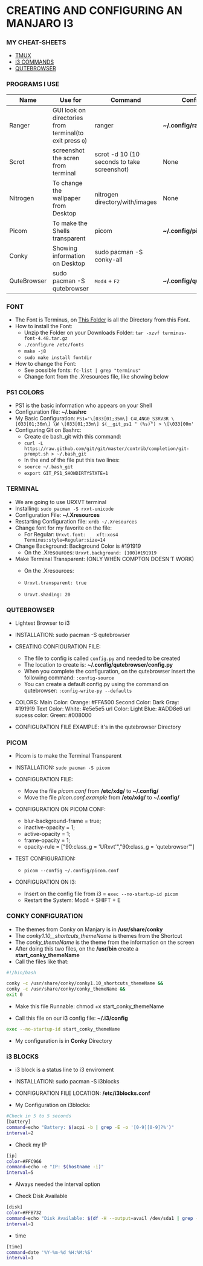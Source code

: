 # CREATING AND CONFIGURING AN MANJARO I3

### MY CHEAT-SHEETS

* [TMUX]()
* [I3 COMMANDS]()
* [QUTEBROWSER]()



### PROGRAMS I USE

| Name | Use for | Command | Config File Location
|---|---|---|---|
| Ranger | GUI look on directories from terminal(to exit press <kbd>Q</kbd>)|ranger|**~/.config/ranger/rc.conf**
| Scrot  | screenshot the scren from terminal | scrot -d 10 (10 seconds to take screenshot)| None 
| Nitrogen | To change the wallpaper from Desktop | nitrogen directory/with/images | None
| Picom  | To make the Shells transparent | picom | **~/.config/picom.conf**
| Conky | Showing information on Desktop | sudo pacman -S conky-all |  
| QuteBrowser | sudo pacman -S qutebrowser | <kbd>Mod4</kbd> + <kbd>F2</kbd>|**~/.config/qutebrowser/config.py**

### FONT

* The Font is Terminus, on [This Folder](Terminus_Font) is all the Directory from this Font.
* How to install the Font:
   * Unzip the Folder on your Downloads Folder: `tar -xzvf terminus-font-4.48.tar.gz`
   * `./configure /etc/fonts`
   * `make -j8`
   * `sudo make install fontdir`
* How to change the Font:
   * See possible fonts: `fc-list | grep "terminus"`
   * Change font from the .Xresources file, like showing below

### PS1 COLORS

* PS1 is the basic information who appears on your Shell
* Configuration file: **~/.bashrc**
* My Basic Configuration: `PS1='\[033[01;35m\] C4L4NG0_S3RV3R \[033[01;36m\] \W \[033[01;33m\] $(__git_ps1 " (%s)") > \[\033[00m'`
* Configuring Git on Bashrc:
    * Create de bash_git with this command: 
	* `curl -L https://raw.github.com/git/git/master/contrib/completion/git-prompt.sh > ~/.bash_git`
    * In the end of the file put this two lines:
    * `source ~/.bash_git`
    * `export GIT_PS1_SHOWDIRTYSTATE=1`

### TERMINAL

* We are going to use URXVT terminal
* Installing: `sudo pacman -S rxvt-unicode`
* Configuration File: **~/.Xresources**
* Restarting Configuration file: `xrdb ~/.Xresources`
* Change font for my favorite on the file:
    * For Regular: `Urxvt.font:    xft:xos4 Terminus:style=Regular:size=14`
* Change Background: Background Color is #191919
    * On the .Xresources: `Urxvt.background: [100]#191919`
* Make Terminal Transparent: (ONLY WHEN COMPTON DOESN'T WORK)
    * On the .Xresources: 
	* `Urxvt.transparent: true`
        
	* `Urxvt.shading: 20` 

### QUTEBROWSER

* Lightest Browser to i3
* INSTALLATION: sudo pacman -S qutebrowser
* CREATING CONFIGURATION FILE: 
	* The file to config is called `config.py` and needed to be created
	* The location to create is: **~/.config/qutebrowser/config.py**
	* When you complete the configuration, on the qutebrowser insert the following command: `:config-source`
	* You can create a default config.py using the command on qutebrowser: `:config-write-py --defaults`


* COLORS:
	Main Color: Orange: #FFA500
	Second Color: Dark Gray: #191919
	Text Color: White: #e5e5e5
        url Color: Light Blue: #ADD8e6
	url sucess color: Green: #008000

* CONFIGURATION FILE EXAMPLE: it's in the qutebrowser Directory	 


### PICOM

* Picom is to make the Terminal Transparent
* INSTALLATION: `sudo pacman -S picom`
* CONFIGURATION FILE:
	* Move the file _picom.conf_ from **/etc/xdg/** to **~/.config/**
	* Move the file _picon.conf.example_ from **/etc/xdg/** to **~/.config/**

* CONFIGURATION ON PICOM CONF:
	* blur-background-frame = true;
	* inactive-opacity = 1;
	* active-opacity = 1;
	* frame-opacity = 1;
	* opacity-rule = ["90:class_g = 'URxvt'","90:class_g = 'qutebrowser'"]

* TEST CONFIGURATION:
	* `picom --config ~/.config/picom.conf`

* CONFIGURATION ON I3: 
	* Insert on the config file from i3 = `exec --no-startup-id picom`
	* Restart the System: Mod4 + SHIFT + E

### CONKY CONFIGURATION

* The themes from Conky on Manjary is in **/usr/share/conky**
* The _conky1.10__shortcuts_themeName_ is themes from the Shortcut
* The _conky_themeName_ is the theme from the information on the screen
* After doing this two files, on the **/usr/bin** create a **start_conky_themeName**
* Call the files like that:

```sh
#!/bin/bash

conky -c /usr/share/conky/conky1.10_shortcuts_themeName &&
conky -c /usr/share/conky/conky_themeName &&
exit 0
```
* Make this file Runnable: chmod +x start_conky_themeName

* Call this file on our i3 config file: **~/.i3/config**

```sh
exec --no-startup-id start_conky_themeName
```

* My configuration is in **Conky** Directory

### i3 BLOCKS

* i3 block is a status line to i3 enviroment
* INSTALLATION: sudo pacman -S i3blocks
* CONFIGURATION FILE LOCATION: **/etc/i3blocks.conf**

* My Configuration on i3blocks:

```sh
#Check in 5 to 5 seconds
[battery]
command=echo "Battery: $(acpi -b | grep -E -o '[0-9][0-9]?%')"
interval=2
```

* Check my IP

```sh
[ip]
color=#FFC966
command=echo -e "IP: $(hostname -i)"
interval=5
```
* Always needed the interval option

* Check Disk Available

```sh
[disk]
color=#FFB732
command=echo "Disk Available: $(df -H --output=avail /dev/sda1 | grep -o '[0-9]*[G]')"
interval=1
```
* time

```sh
[time]
command=date '%Y-%m-%d %H:%M:%S'
interval=1

```
